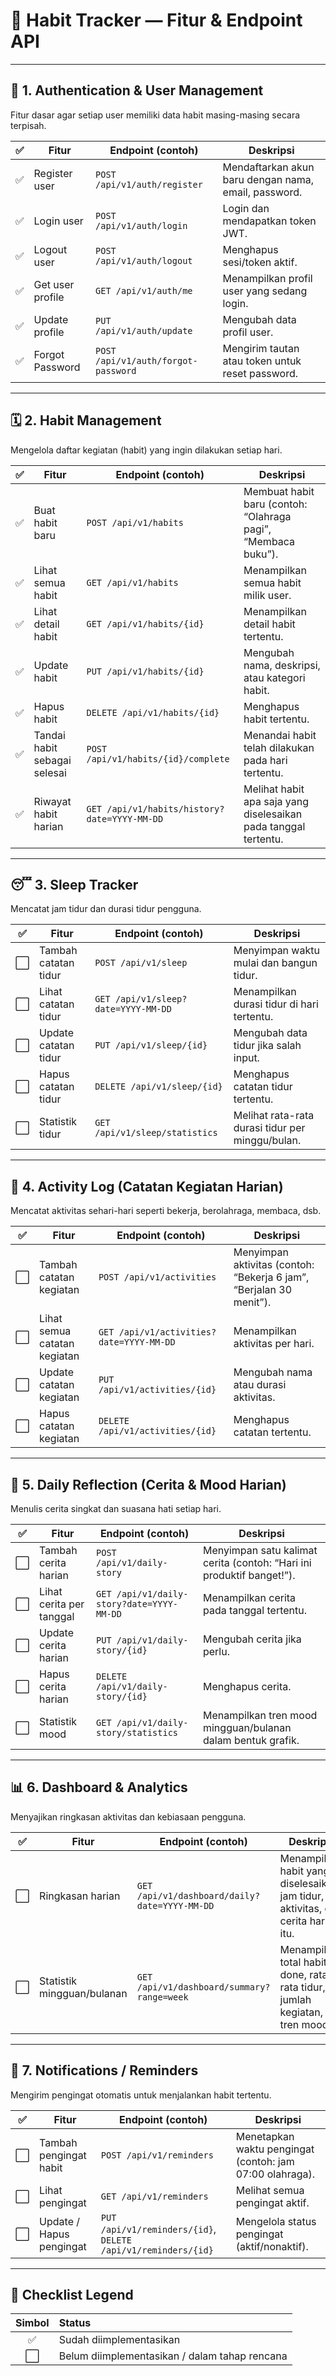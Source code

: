 
# 🧠 **Habit Tracker — Fitur & Endpoint API**

---

## 🧩 **1. Authentication & User Management**

Fitur dasar agar setiap user memiliki data habit masing-masing secara terpisah.

|  ✅  | Fitur            | Endpoint (contoh)              | Deskripsi                                            |
| :-:  | ---------------- | ------------------------------ | ---------------------------------------------------- |
|  ✅  | Register user    | `POST /api/v1/auth/register`   | Mendaftarkan akun baru dengan nama, email, password. |
|  ✅  | Login user       | `POST /api/v1/auth/login`      | Login dan mendapatkan token JWT.                     |
|  ✅  | Logout user      | `POST /api/v1/auth/logout`     | Menghapus sesi/token aktif.                          |
|  ✅  | Get user profile | `GET /api/v1/auth/me`          | Menampilkan profil user yang sedang login.           |
|  ✅  | Update profile   | `PUT /api/v1/auth/update`      | Mengubah data profil user.                           |
|  ✅  | Forgot Password  | `POST /api/v1/auth/forgot-password` | Mengirim tautan atau token untuk reset password.     |

---

## 🗓️ **2. Habit Management**

Mengelola daftar kegiatan (habit) yang ingin dilakukan setiap hari.

|  ✅  | Fitur                        | Endpoint (contoh)                            | Deskripsi                                                       |
| :-: | ---------------------------- | -------------------------------------------- | --------------------------------------------------------------- |
|  ✅  | Buat habit baru              | `POST /api/v1/habits`                        | Membuat habit baru (contoh: “Olahraga pagi”, “Membaca buku”).   |
|  ✅  | Lihat semua habit            | `GET /api/v1/habits`                         | Menampilkan semua habit milik user.                             |
|  ✅  | Lihat detail habit           | `GET /api/v1/habits/{id}`                    | Menampilkan detail habit tertentu.                              |
|  ✅  | Update habit                 | `PUT /api/v1/habits/{id}`                    | Mengubah nama, deskripsi, atau kategori habit.                  |
|  ✅  | Hapus habit                  | `DELETE /api/v1/habits/{id}`                 | Menghapus habit tertentu.                                       |
|  ✅  | Tandai habit sebagai selesai | `POST /api/v1/habits/{id}/complete`          | Menandai habit telah dilakukan pada hari tertentu.              |
|  ✅  | Riwayat habit harian         | `GET /api/v1/habits/history?date=YYYY-MM-DD` | Melihat habit apa saja yang diselesaikan pada tanggal tertentu. |

---

## 😴 **3. Sleep Tracker**

Mencatat jam tidur dan durasi tidur pengguna.

|  ✅  | Fitur                | Endpoint (contoh)                   | Deskripsi                                        |
| :-: | -------------------- | ----------------------------------- | ------------------------------------------------ |
|  ⬜  | Tambah catatan tidur | `POST /api/v1/sleep`                | Menyimpan waktu mulai dan bangun tidur.          |
|  ⬜  | Lihat catatan tidur  | `GET /api/v1/sleep?date=YYYY-MM-DD` | Menampilkan durasi tidur di hari tertentu.       |
|  ⬜  | Update catatan tidur | `PUT /api/v1/sleep/{id}`            | Mengubah data tidur jika salah input.            |
|  ⬜  | Hapus catatan tidur  | `DELETE /api/v1/sleep/{id}`         | Menghapus catatan tidur tertentu.                |
|  ⬜  | Statistik tidur      | `GET /api/v1/sleep/statistics`      | Melihat rata-rata durasi tidur per minggu/bulan. |

---

## 📝 **4. Activity Log (Catatan Kegiatan Harian)**

Mencatat aktivitas sehari-hari seperti bekerja, berolahraga, membaca, dsb.

|  ✅  | Fitur                        | Endpoint (contoh)                        | Deskripsi                                                           |
| :-: | ---------------------------- | ---------------------------------------- | ------------------------------------------------------------------- |
|  ⬜  | Tambah catatan kegiatan      | `POST /api/v1/activities`                | Menyimpan aktivitas (contoh: “Bekerja 6 jam”, “Berjalan 30 menit”). |
|  ⬜  | Lihat semua catatan kegiatan | `GET /api/v1/activities?date=YYYY-MM-DD` | Menampilkan aktivitas per hari.                                     |
|  ⬜  | Update catatan kegiatan      | `PUT /api/v1/activities/{id}`            | Mengubah nama atau durasi aktivitas.                                |
|  ⬜  | Hapus catatan kegiatan       | `DELETE /api/v1/activities/{id}`         | Menghapus catatan tertentu.                                         |

---

## 💬 **5. Daily Reflection (Cerita & Mood Harian)**

Menulis cerita singkat dan suasana hati setiap hari.

|  ✅  | Fitur                    | Endpoint (contoh)                         | Deskripsi                                                             |
| :-: | ------------------------ | ----------------------------------------- | --------------------------------------------------------------------- |
|  ⬜  | Tambah cerita harian     | `POST /api/v1/daily-story`                | Menyimpan satu kalimat cerita (contoh: “Hari ini produktif banget!”). |
|  ⬜  | Lihat cerita per tanggal | `GET /api/v1/daily-story?date=YYYY-MM-DD` | Menampilkan cerita pada tanggal tertentu.                             |
|  ⬜  | Update cerita harian     | `PUT /api/v1/daily-story/{id}`            | Mengubah cerita jika perlu.                                           |
|  ⬜  | Hapus cerita harian      | `DELETE /api/v1/daily-story/{id}`         | Menghapus cerita.                                                     |
|  ⬜  | Statistik mood           | `GET /api/v1/daily-story/statistics`      | Menampilkan tren mood mingguan/bulanan dalam bentuk grafik.           |

---

## 📊 **6. Dashboard & Analytics**

Menyajikan ringkasan aktivitas dan kebiasaan pengguna.

|  ✅  | Fitur                      | Endpoint (contoh)                             | Deskripsi                                                                       |
| :-: | -------------------------- | --------------------------------------------- | ------------------------------------------------------------------------------- |
|  ⬜  | Ringkasan harian           | `GET /api/v1/dashboard/daily?date=YYYY-MM-DD` | Menampilkan habit yang diselesaikan, jam tidur, aktivitas, dan cerita hari itu. |
|  ⬜  | Statistik mingguan/bulanan | `GET /api/v1/dashboard/summary?range=week`    | Menampilkan total habit done, rata-rata tidur, jumlah kegiatan, dan tren mood.  |

---

## 🔔 **7. Notifications / Reminders**

Mengirim pengingat otomatis untuk menjalankan habit tertentu.

|  ✅  | Fitur                    | Endpoint (contoh)                                             | Deskripsi                                                |
| :-: | ------------------------ | ------------------------------------------------------------- | -------------------------------------------------------- |
|  ⬜  | Tambah pengingat habit   | `POST /api/v1/reminders`                                      | Menetapkan waktu pengingat (contoh: jam 07:00 olahraga). |
|  ⬜  | Lihat pengingat          | `GET /api/v1/reminders`                                       | Melihat semua pengingat aktif.                           |
|  ⬜  | Update / Hapus pengingat | `PUT /api/v1/reminders/{id}`, `DELETE /api/v1/reminders/{id}` | Mengelola status pengingat (aktif/nonaktif).             |

---

## 🧾 **Checklist Legend**

| Simbol | Status                                        |
| :----: | :-------------------------------------------- |
|    ✅   | Sudah diimplementasikan                       |
|    ⬜   | Belum diimplementasikan / dalam tahap rencana |

